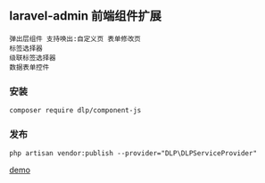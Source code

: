 ## laravel-admin 前端组件扩展

    弹出层组件 支持唤出:自定义页 表单修改页
    标签选择器 
    级联标签选择器 
    数据表单控件
    
### 安装
```shell script
composer require dlp/component-js
```
### 发布
```shell script
php artisan vendor:publish --provider="DLP\DLPServiceProvider"
```

[demo](https://codepen.io/ydtg1993-the-bashful/pen/rNdWade)
